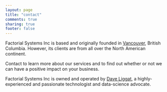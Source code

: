 ```yaml
---
layout: page
title: "contact"
comments: true
sharing: true
footer: false
---
```

Factorial Systems Inc is based and originally founded in [Vancouver](http://vancouver.ca/), British Columbia. However, its clients are from all over the North American continent.

Contact <span id="obfuscate-email"></span> to learn more about our services and to find out whether or not we can have a positive impact on your business.

Factorial Systems Inc is owned and operated by [Dave Liggat](http://liggat.org), a highly-experienced and passionate technologist and data-science advocate.
